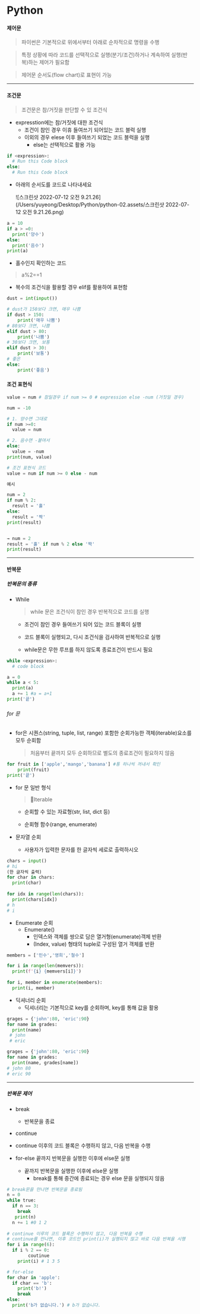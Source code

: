 # Python

#### 제어문

> 파이썬은 기본적으로 위에서부터 아래로 순차적으로 명령을 수행

> 특정 상황에 따라 코드를 선택적으로 실행(분기/조건)하거나 계속하여 실행(반복)하는 제어가 필요함

> 제어문 순서도(flow chart)로 표현이 가능

------

#### 조건문

> 조건문은 참/거짓을 판단할 수 있 조건식

- expresstion에는 참/거짓에 대한 조건식
  - 조건이 참인 경우 이휴 들여쓰기 되어있는 코드 블럭 실행
  - 이외의 경우 elese 이후 들여쓰기 되었는 코드 블럭을 실행
    - else는 선택적으로 활용 가능

```	python
if <expression>:
  # Run this Code block
else:
  # Run this Code block
```

- 아래의 순서도를 코드로 나타내세요

  ![스크린샷 2022-07-12 오전 9.21.26](/Users/yuyeong/Desktop/Python/python-02.assets/스크린샷 2022-07-12 오전 9.21.26.png)

```python
a = 10
if a > =0:
  print('양수')
else:
  print('음수')
print(a)
```

- 홀수인지 확인하는 코드

> a%2==1

- 복수의 조건식을 활용할 경우 elif를 활용하여 표현함

```python
dust = int(input())

# dust가 150보다 크면, 매우 나쁨
if dust > 150:
    print('매우 나쁨')
# 80보다 크면, 나쁨
elif dust > 80:
    print('나쁨')
# 30보다 크면, 보통
elif dust > 30:
    print('보통')
# 좋은
else:
    print('좋음')
```

#### 조건 표현식

```python
value = num # 참일경우 if num >= 0 # expression else -num (거짓일 경우)
```

```python
num = -10

# 1. 양수면 그대로
if num >=0:
  value = num

# 2. 음수면 -붙여서
else:
  value = -num
print(num, value)

# 조건 표현식 코드
value = num if num >= 0 else - num
```

```python
예시

num = 2
if num % 2:
  result = '홀'
else:
  result = '짝'
print(result)


→ num = 2
result = '홀' if num % 2 else '짝'
print(result)
```

-----

#### 반복문

##### 반복문의 종류

- While 

  > while 문은 조건식이 참인 경우 반복적으로 코드를 실행

  - 조건이 참인 경우 들여쓰기 되어 있는 코드 블록이 실행

  - 코드 블록이 실행되고, 다시 조건식을 검사하여 반복적으로 실행

  - while문은 무한 루프를 하지 않도록 종료조건이 반드시 필요

```python
while <expression>:
  # code block
```

```python
a = 0
while a < 5:
  print(a)
  a += 1 #a = a+1
print('끝')
```

###### for 문

- for은 시퀀스(string, tuple, list, range) 포함한 순회가능한 객체(iterable)요소를 모두 순회함

  > 처음부터 끝까지 모두 순회하므로 별도의 종료조건이 필요하지 않음

```python
for fruit in ['apple','mango','banana'] #통 하나씩 꺼내서 확인 
	print(fruit)
print('끝')
```

- for 문 일반 형식

  > 🔻Iterable

  - 순회할 수 있는 자료형(str, list, dict 등)

  - 순회형 함수(range, enumerate)

- 문자열 순회
  - 사용자가 입력한 문자를 한 글자씩 세로로 출력하시오

```python
chars = input()
# hi
(한 글자씩 출력)
for char in chars:
  print(char)
  
for idx in range(len(chars)):
  print(chars[idx])
# h
# i
```

- Enumerate 순회
  - Enumerate()
    - 인덱스와 객체를 쌍으로 담은 열거형(enumerate)객체 반환
    - (Index, value) 형태의 tuple로 구성된 열거 객체를 반환

```python
members = ['민수','영희','철수']

for i in range(len(memvers)):
  print(f'{i} {memvers[i]}')
  
for i, member in enumerate(members):
  print(i, member)
```

- 딕셔너리 순회
  - 딕셔너리는 기본적으로 key를 순회하며, key를 통해 값을 활용

```python
grages = {'john':80, 'eric':90}
for name in grades:
  print(name)
 # john 
 # eric

grages = {'john':80, 'eric':90}
for name in grades:
  print(name, grades[name])
# john 80
# eric 90
```

-----

##### 반복문 제어

- break 
  - 반복문을 종료 
-  continue 
  - continue 이후의 코드 블록은 수행하지 않고, 다음 반복을 수행 

- for-else 끝까지 반복문을 실행한 이후에 else문 실행
  - 끝까지 반복문을 실행한 이후에 else문 실행
    - break를 통해 중간에 종료되는 경우 else 문을 실행되지 않음

```python
# break문을 만나면 반복문을 종료됨
n = 0
while true:
  if n == 3:
    break
   print(n)
  n += 1 #0 1 2
  
# continue 이루의 코드 블록은 수행하지 않고, 다음 반복을 수행
# continue를 만나면, 이후 코드인 print(i)가 실행되지 않고 바로 다음 반복을 시행
for i in range(6):
  if i % 2 == 0:
    	coutinue
    print(i) # 1 3 5

# for-else
for char in 'apple':
  if char == 'b':
    print('b!')
    break
else:
  print('b가 없습니다.') # b가 없습니다.
   
```

